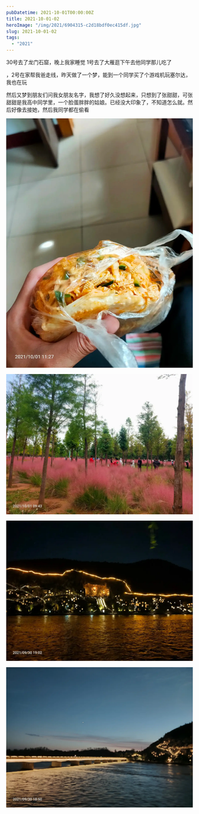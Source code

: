 ```yaml
---
pubDatetime: 2021-10-01T00:00:00Z
title: 2021-10-01-02
heroImage: "/img/2021/6904315-c2d18bdf0ec415df.jpg"
slug: 2021-10-01-02
tags:
  - "2021"
---
```


30号去了龙门石窟，晚上我家睡觉
1号去了大雁逛下午去他同学那儿吃了

，2号在家帮我爸走线，昨天做了一个梦，能到一个同学买了个游戏机玩塞尔达，我也在玩

然后又梦到朋友们问我女朋友名字，我想了好久没想起来，只想到了张甜甜，可张甜甜是我高中同学里，一个脸蛋胖胖的姑娘。已经没大印象了，不知道怎么就。然后好像去接她，然后我同学都在偷看

![](../../../../public/img/2021/6904315-c2d18bdf0ec415df.jpg)

![](../../../../public/img/2021/6904315-f6c65a072dc17a64.jpg)

![](../../../../public/img/2021/6904315-ad69b364d1fb6b47.jpg)

![](../../../../public/img/2021/6904315-c6403879f11918e7.jpg)
